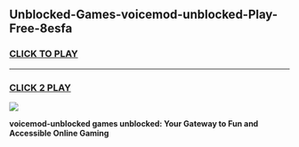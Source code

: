 
## Unblocked-Games-voicemod-unblocked-Play-Free-8esfa
<h3>
<a href="https://premium76.site?title=voicemod-unblocked&ref=23A">CLICK TO PLAY</a></h3>
<hr>

<h3>
<a href="https://premium76.site?title=voicemod-unblocked&ref=23A">CLICK 2 PLAY</a>
  
</h3>

<a href="https://premium76.site?title=voicemod-unblocked&ref=23A"><img src="https://clearcache.store/games.png"></a>


**voicemod-unblocked games unblocked: Your Gateway to Fun and Accessible Online Gaming**
